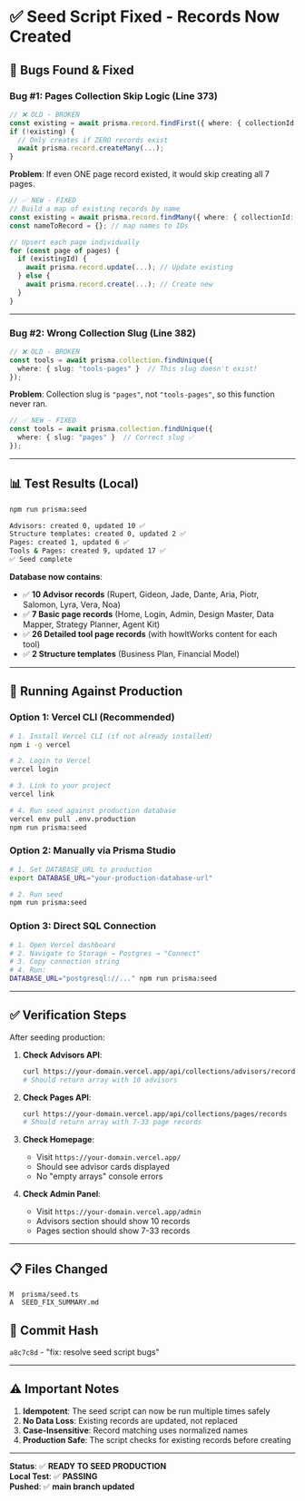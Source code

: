 # ✅ Seed Script Fixed - Records Now Created

## 🔴 **Bugs Found & Fixed**

### **Bug #1: Pages Collection Skip Logic (Line 373)**
```typescript
// ❌ OLD - BROKEN
const existing = await prisma.record.findFirst({ where: { collectionId: tools.id } });
if (!existing) {
  // Only creates if ZERO records exist
  await prisma.record.createMany(...);
}
```

**Problem**: If even ONE page record existed, it would skip creating all 7 pages.

```typescript
// ✅ NEW - FIXED
// Build a map of existing records by name
const existing = await prisma.record.findMany({ where: { collectionId: tools.id } });
const nameToRecord = {}; // map names to IDs

// Upsert each page individually
for (const page of pages) {
  if (existingId) {
    await prisma.record.update(...); // Update existing
  } else {
    await prisma.record.create(...); // Create new
  }
}
```

---

### **Bug #2: Wrong Collection Slug (Line 382)**
```typescript
// ❌ OLD - BROKEN
const tools = await prisma.collection.findUnique({ 
  where: { slug: "tools-pages" }  // This slug doesn't exist!
});
```

**Problem**: Collection slug is `"pages"`, not `"tools-pages"`, so this function never ran.

```typescript
// ✅ NEW - FIXED
const tools = await prisma.collection.findUnique({ 
  where: { slug: "pages" }  // Correct slug ✅
});
```

---

## 📊 **Test Results (Local)**

```bash
npm run prisma:seed

Advisors: created 0, updated 10 ✅
Structure templates: created 0, updated 2 ✅
Pages: created 1, updated 6 ✅
Tools & Pages: created 9, updated 17 ✅
✅ Seed complete
```

**Database now contains**:
- ✅ **10 Advisor records** (Rupert, Gideon, Jade, Dante, Aria, Piotr, Salomon, Lyra, Vera, Noa)
- ✅ **7 Basic page records** (Home, Login, Admin, Design Master, Data Mapper, Strategy Planner, Agent Kit)
- ✅ **26 Detailed tool page records** (with howItWorks content for each tool)
- ✅ **2 Structure templates** (Business Plan, Financial Model)

---

## 🚀 **Running Against Production**

### **Option 1: Vercel CLI (Recommended)**
```bash
# 1. Install Vercel CLI (if not already installed)
npm i -g vercel

# 2. Login to Vercel
vercel login

# 3. Link to your project
vercel link

# 4. Run seed against production database
vercel env pull .env.production
npm run prisma:seed
```

### **Option 2: Manually via Prisma Studio**
```bash
# 1. Set DATABASE_URL to production
export DATABASE_URL="your-production-database-url"

# 2. Run seed
npm run prisma:seed
```

### **Option 3: Direct SQL Connection**
```bash
# 1. Open Vercel dashboard
# 2. Navigate to Storage → Postgres → "Connect"
# 3. Copy connection string
# 4. Run:
DATABASE_URL="postgresql://..." npm run prisma:seed
```

---

## ✅ **Verification Steps**

After seeding production:

1. **Check Advisors API**:
   ```bash
   curl https://your-domain.vercel.app/api/collections/advisors/records
   # Should return array with 10 advisors
   ```

2. **Check Pages API**:
   ```bash
   curl https://your-domain.vercel.app/api/collections/pages/records
   # Should return array with 7-33 page records
   ```

3. **Check Homepage**:
   - Visit `https://your-domain.vercel.app/`
   - Should see advisor cards displayed
   - No "empty arrays" console errors

4. **Check Admin Panel**:
   - Visit `https://your-domain.vercel.app/admin`
   - Advisors section should show 10 records
   - Pages section should show 7-33 records

---

## 📋 **Files Changed**
```
M  prisma/seed.ts
A  SEED_FIX_SUMMARY.md
```

## 🔗 **Commit Hash**
`a8c7c8d` - "fix: resolve seed script bugs"

---

## ⚠️ **Important Notes**

1. **Idempotent**: The seed script can now be run multiple times safely
2. **No Data Loss**: Existing records are updated, not replaced
3. **Case-Insensitive**: Record matching uses normalized names
4. **Production Safe**: The script checks for existing records before creating

---

**Status**: ✅ **READY TO SEED PRODUCTION**  
**Local Test**: ✅ **PASSING**  
**Pushed**: ✅ **main branch updated**

